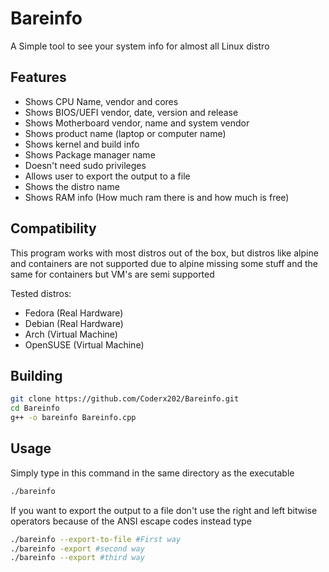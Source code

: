 # Bareinfo
A Simple tool to see your system info for almost all Linux distro

## Features
- Shows CPU Name, vendor and cores
- Shows BIOS/UEFI vendor, date, version and release
- Shows Motherboard vendor, name and system vendor
- Shows product name (laptop or computer name)
- Shows kernel and build info
- Shows Package manager name
- Doesn't need sudo privileges
- Allows user to export the output to a file
- Shows the distro name
- Shows RAM info (How much ram there is and how much is free)
## Compatibility
This program works with most distros out of the box, but distros like alpine and containers are not supported due to alpine missing some stuff and the same for containers but VM's are semi supported

Tested distros:
- Fedora (Real Hardware)
- Debian (Real Hardware)
- Arch (Virtual Machine)
- OpenSUSE (Virtual Machine)


## Building
```sh
git clone https://github.com/Coderx202/Bareinfo.git
cd Bareinfo
g++ -o bareinfo Bareinfo.cpp
```
## Usage
Simply type in this command in the same directory as the executable
```sh
./bareinfo
```
If you want to export the output to a file don't use the right and left bitwise operators because of the ANSI escape codes instead type
```sh
./bareinfo --export-to-file #First way
./bareinfo -export #second way
./bareinfo --export #third way
```
